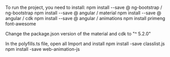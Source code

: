 To run the project, you need to install:
npm install --save @ ng-bootstrap / ng-bootstrap
npm install --save @ angular / material
npm install --save @ angular / cdk
npm install --save @ angular / animations
npm install primeng font-awesome

Change the package.json version of the material and cdk to "^ 5.2.0"

In the polyfills.ts file, open all Import and install
npm install -save classlist.js
npm install -save web-animation-js